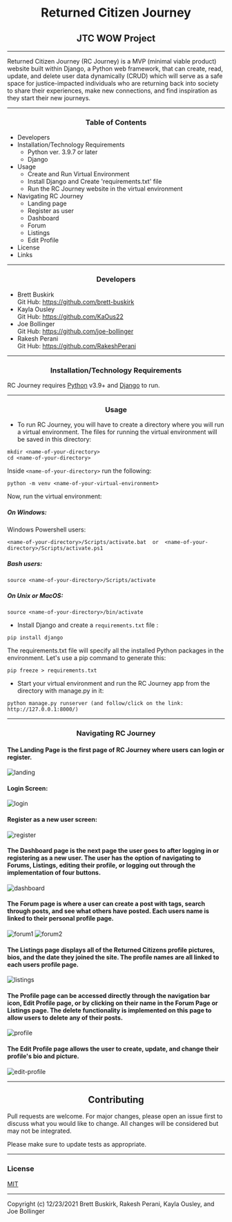 # <div align="center">Returned Citizen Journey</div> #
## <div align="center">JTC WOW Project</div> ##
***
Returned Citizen Journey (RC Journey) is a MVP (minimal viable product) website built within Django, a Python web framework, that can create, read, update, and delete user data dynamically (CRUD) which will serve as a safe space for justice-impacted individuals who are returning back into society to share their experiences, make new connections, and find inspiration as they start their new journeys.
***
### <div align="center">Table of Contents</div> ###
- Developers
- Installation/Technology Requirements
    - Python ver. 3.9.7 or later
    - Django
- Usage
    - Create and Run Virtual Environment
    - Install Django and Create 'requirements.txt' file
    - Run the RC Journey website in the virtual environment
- Navigating RC Journey
    - Landing page
    - Register as user
    - Dashboard
    - Forum
    - Listings
    - Edit Profile
- License
- Links
***
### <div align="center">Developers</div> ###
- Brett Buskirk<br>
  Git Hub: https://github.com/brett-buskirk
- Kayla Ousley<br>
  Git Hub: https://github.com/KaOus22
- Joe Bollinger<br>
  Git Hub: https://github.com/joe-bollinger
- Rakesh Perani<br>
  Git Hub: https://github.com/RakeshPerani
***
### <div align="center">Installation/Technology Requirements</div> ###
RC Journey requires [Python](https://www.python.org/) v3.9+  and [Django](https://www.djangoproject.com/) to run.
***
### <div align="center">Usage</div> ###
- To run RC Journey, you will have to create a directory where you will run a virtual environment. The files for running the virtual environment will be saved in this directory:
```
mkdir <name-of-your-directory>
cd <name-of-your-directory>
```

Inside `<name-of-your-directory>` run the following:
```
python -m venv <name-of-your-virtual-environment>
```
Now, run the virtual environment:

##### On Windows: #####
Windows Powershell users:

```
<name-of-your-directory>/Scripts/activate.bat  or  <name-of-your-directory>/Scripts/activate.ps1
```
##### Bash users: #####
```
source <name-of-your-directory>/Scripts/activate
```
##### On Unix or MacOS: #####

```
source <name-of-your-directory>/bin/activate
```

- Install Django and create a `requirements.txt` file :
```
pip install django
```
The requirements.txt file will specify all the installed Python packages in the environment. Let's use a pip command to generate this:
```
pip freeze > requirements.txt
```

- Start your virtual environment and run the RC Journey app from the directory with manage.py in it:
```
python manage.py runserver (and follow/click on the link: http://127.0.0.1:8000/)
```
***
### <div align="center">Navigating RC Journey</div> ###
#### The Landing Page is the first page of RC Journey where users can login or register. ####
![landing](https://user-images.githubusercontent.com/66227043/147306576-44e6a498-3dce-4499-8dd4-6dc9da002823.png)
#### Login Screen: ####
![login](https://user-images.githubusercontent.com/66227043/147307168-a0255bf8-471d-4fca-9f94-07c56d2ee7d7.png)
#### Register as a new user screen: ####
![register](https://user-images.githubusercontent.com/66227043/147307370-6db93844-d3b8-4a39-9094-8ad75257c8d6.png)
#### The Dashboard page is the next page the user goes to after logging in or registering as a new user. The user has the option of navigating to Forums, Listings, editing their profile, or logging out through the implementation of four buttons. ####
![dashboard](https://user-images.githubusercontent.com/66227043/147307597-f6732cf8-d090-4ac4-a250-5f0b7695bdd8.png)
#### The Forum page is where a user can create a post with tags, search through posts, and see what others have posted. Each users name is linked to their personal profile page. ####
![forum1](https://user-images.githubusercontent.com/66227043/147308135-ea1ec5f6-0011-4073-9dab-0f34411a8d08.png)
![forum2](https://user-images.githubusercontent.com/66227043/147308140-bafb09eb-69bc-4dc2-b09f-b3b7faaecbcc.png)
#### The Listings page displays all of the Returned Citizens profile pictures, bios, and the date they joined the site. The profile names are all linked to each users profile page. ####
![listings](https://user-images.githubusercontent.com/66227043/147308413-597b9fb6-389e-4a56-adf5-4d579082355d.png)
#### The Profile page can be accessed directly through the navigation bar icon, Edit Profile page, or by clicking on their name in the Forum Page or Listings page. The delete functionality is implemented on this page to allow users to delete any of their posts. ####
![profile](https://user-images.githubusercontent.com/66227043/147308776-64f0ac84-a886-4432-b1ca-996bbf287df7.png)
#### The Edit Profile page allows the user to create, update, and change their profile's bio and picture. ####
![edit-profile](https://user-images.githubusercontent.com/66227043/147309531-0a1dfc77-506f-4616-a196-78b3e45fa06b.png)
***
## <div align="center">Contributing</div>
Pull requests are welcome. For major changes, please open an issue first to discuss what you would like to change. 
All changes will be considered but may not be integrated.

Please make sure to update tests as appropriate.
***
### License
[MIT](https://choosealicense.com/licenses/mit/)
***
Copyright (c) 12/23/2021 Brett Buskirk, Rakesh Perani, Kayla Ousley, and Joe Bollinger

